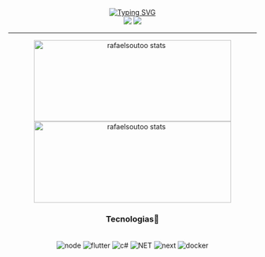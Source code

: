 <div align="center">
    <a href="https://git.io/typing-svg"><img src="https://readme-typing-svg.herokuapp.com?font=Roboto&size=24&pause=4000&color=FFFF&center=true&vCenter=true&width=500&height=64&lines=Olá%2C+eu+sou+Rafael+Souto!" alt="Typing SVG" /></a>
</div>

<div align="center">
<!--     <a href="https://www.instagram.com/_rafaelsoutoo/" target="_blank"><img src="https://img.shields.io/badge/-Instagram-%23E4405F?style=for-the-badge&logo=instagram&logoColor=white" target="_blank"></a> -->
    <a href="https://rafaelsouto.vercel.app/"><img src="https://img.shields.io/badge/website-000000?style=for-the-badge&logo=About.me&logoColor=whit" target="_blank"></a>
    <a href="https://www.linkedin.com/in/rafael-souto-sena-3a8364257/" target="_blank"><img src="https://img.shields.io/badge/-LinkedIn-%230077B5?style=for-the-badge&logo=linkedin&logoColor=white" target="_blank"></a>
</div>

---


<!-- commit stats -->
<div align="center">
    <p>
        <a href="https://github.com/rafaelsoutoo">
            <img width="400px" height="165" src="https://github-readme-stats.vercel.app/api?username=rafaelsoutoo&show_icons=true&bg_color=0000" alt="rafaelsoutoo stats" />
            <img width="400px" height="165" src="https://github-readme-stats.vercel.app/api/top-langs/?username=rafaelsoutoo&show_icons=true&bg_color=0000&layout=compact" alt="rafaelsoutoo stats" />
        </a>
    </p>
</div>

<div align="center">

### Tecnologias🚀
<div style="display: inline_block"><br/>
  <img align="center" alt="node" src="https://skillicons.dev/icons?i=nodejs"/>
  <img align="center" alt="flutter" src="https://skillicons.dev/icons?i=flutter"/>
  <img align="center" alt="c#" src="https://skillicons.dev/icons?i=cs"/>
  <img align="center" alt="NET" src="https://skillicons.dev/icons?i=net"/>
  <img align="center" alt="next" src="https://skillicons.dev/icons?i=next"/>
  <img align="center" alt="docker" src="https://skillicons.dev/icons?i=docker"/>
</div><br/>
</div>
